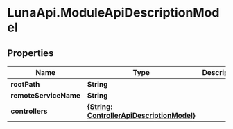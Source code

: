 # LunaApi.ModuleApiDescriptionModel

## Properties

Name | Type | Description | Notes
------------ | ------------- | ------------- | -------------
**rootPath** | **String** |  | [optional] 
**remoteServiceName** | **String** |  | [optional] 
**controllers** | [**{String: ControllerApiDescriptionModel}**](ControllerApiDescriptionModel.md) |  | [optional] 


